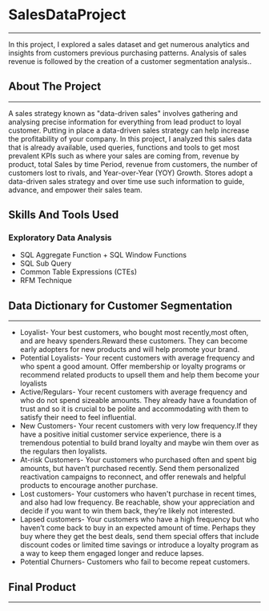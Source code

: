 # SalesDataProject
***
In this project, I explored a sales dataset and get numerous analytics and insights from customers previous purchasing patterns. Analysis of sales revenue is followed by the creation of a customer segmentation analysis..
## About The Project
***
A sales strategy known as "data-driven sales" involves gathering and analysing precise information for everything from lead product to loyal customer. Putting in place a data-driven sales strategy can help increase the profitability of your company. In this project, I analyzed this sales data that is already available, used queries, functions and tools to get most prevalent KPIs such as where your sales are coming from, revenue by product, total Sales by time Period, revenue from customers, the number of customers lost to rivals, and Year-over-Year (YOY) Growth. Stores adopt a data-driven sales strategy and over time use such information to guide, advance, and empower their sales team.

## Skills And Tools Used
### Exploratory Data Analysis
+ SQL Aggregate Function + SQL Window Functions 
+ SQL Sub Query 
+ Common Table Expressions (CTEs) 
+ RFM Technique
## Data Dictionary for Customer Segmentation
***
+ Loyalist- Your best customers, who bought most recently,most often, and are heavy spenders.Reward these customers. They can become early adopters for new products and will help promote your brand.
+ Potential Loyalists- Your recent customers with average frequency and who spent a good amount. Offer membership or loyalty programs or recommend related products to upsell them and help them become your loyalists
+ Active/Regulars- Your recent customers with average frequency and who do not spend sizeable amounts. They already have a foundation of trust and so it is crucial to be polite and accommodating with them to satisfy their need to feel influential.
+ New Customers- Your recent customers with very low frequency.If they have a positive initial customer service experience, there is a tremendous potential to build brand loyalty and maybe win them over as the regulars then loyalists.
+ At-risk Customers- Your customers who purchased often and spent big amounts, but haven’t purchased recently. Send them personalized reactivation campaigns to reconnect, and offer renewals and helpful products to encourage another purchase.
+ Lost customers- Your customers who haven't purchase in recent times, and also had low frequency. Be reachable, show your appreciation and decide if you want to win them back, they’re likely not interested.
+ Lapsed customers- Your customers who have a high frequency but who haven’t come back to buy in an expected amount of time. Perhaps they buy where they get the best deals, send them special offers that include discount codes or limited time savings or introduce a loyalty program as a way to keep them engaged longer and reduce lapses.
+ Potential Churners- Customers who fail to become repeat customers.

## Final Product
***

